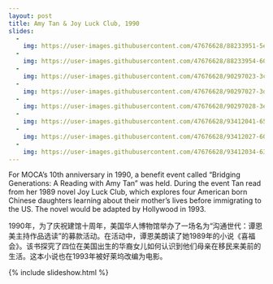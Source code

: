 ```yaml
---
layout: post
title: Amy Tan & Joy Luck Club, 1990
slides:
  -
    img: https://user-images.githubusercontent.com/47676628/88233951-5ee40400-cc46-11ea-8bb0-51d46c99353b.jpg
  -
    img: https://user-images.githubusercontent.com/47676628/88233954-60adc780-cc46-11ea-81a1-58c1de2a4cda.jpg
  -
    img: https://user-images.githubusercontent.com/47676628/90297023-3cb35f80-de5b-11ea-98de-40954bde30fe.jpg
  -
    img: https://user-images.githubusercontent.com/47676628/90297027-3d4bf600-de5b-11ea-9f9d-c881c426d9cc.jpg
  -
    img: https://user-images.githubusercontent.com/47676628/90297028-3e7d2300-de5b-11ea-86f2-38c6db48c3c1.jpg
  -
    img: https://user-images.githubusercontent.com/47676628/93412041-656bb200-f86a-11ea-885d-ded028f10afb.jpg
  -
    img: https://user-images.githubusercontent.com/47676628/93412027-60a6fe00-f86a-11ea-90fc-4610e1758fdb.jpg
  -
    img: https://user-images.githubusercontent.com/47676628/93412034-63a1ee80-f86a-11ea-9b83-77e947b56c10.jpg
---
```


For MOCA’s 10th anniversary in 1990, a benefit event called “Bridging Generations: A Reading with Amy Tan” was held.  During the event Tan read from her 1989 novel Joy Luck Club, which explores four American born Chinese daughters learning about their mother’s lives before immigrating to the US.  The novel would be adapted by Hollywood in 1993.  

1990年，为了庆祝建馆十周年，美国华人博物馆举办了一场名为“沟通世代：谭恩美主持作品选读”的募款活动。在活动中，谭恩美朗读了她1989年的小说《喜福会》。该书探究了四位在美国出生的华裔女儿如何认识到他们母亲在移民来美前的生活。这本小说也在1993年被好莱坞改编为电影。

{% include slideshow.html %}


